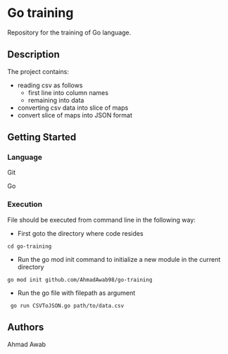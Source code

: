 # Go training 
Repository for the training of Go language.

## Description

The project contains:
- reading csv as follows
  - first line into column names
  - remaining into data
- converting csv data into slice of maps
- convert slice of maps into JSON format

## Getting Started

### Language

Git

Go

### Execution

File should be executed from command line in the following way:
- First goto the directory where code resides
```
cd go-training
```

- Run the go mod init command to initialize a new module in the current directory
```
go mod init github.com/AhmadAwab98/go-training 
```

- Run the go file with filepath as argument
```
 go run CSVToJSON.go path/to/data.csv
```

## Authors

Ahmad Awab
